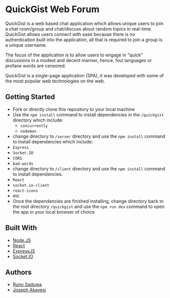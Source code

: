 
# QuickGist Web Forum

QuickGist is a web based chat application which allows unique users to join a chat room/group
and chat/discuss about random topics in real-time. QuickGist allows users connect with ease because there is no authentication built into the application, all that is required to join a group is a unique username. 

The focus of the application is to allow users to engage in "quick" discussions in a modest and decent manner, hence, foul languages or profane words are censored.
 
QuickGist is a single-page application (SPA), it was developed with some of the most popular web technologies on the web.



## Getting Started

- Fork or directly clone this repository to your local machine
- Use the `npm install` command to install dependencies in the `/quickgist` directory which include:
  - `concurrently`
  - `nodemon`
- change directory to `/server` directory and use the `npm install` command to install dependencies which include:
 - `Express`
 - `Socket.IO`
 - `CORS`
 - `bad-words`
- change directory to `/client` directory and use the `npm install` command to install dependencies.
 - `React`
 - `socket.io-client`
 - `react-icons`
 - etc
- Once the dependencies are finished installing, change directory back to the root directory
`/quickgist` and use the `npm run dev` command to open the app in your local browser of choice


## Built With

- [Node.JS](https://nodejs.org/)
- [React](https://reactjs.org/)
- [ExpressJS](https://expressjs.org/)
- [Socket.IO](https://expressjs.org/)


## Authors

- [Runo Saduwa](https://github.com/)
- [Joseph Akayesi](https://github.com/)




